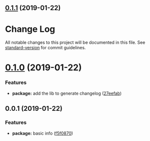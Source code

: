 ## [0.1.1](https://github.com/adamchenwei/playground-channgelog-generator/compare/v0.1.0...v0.1.1) (2019-01-22)



# Change Log

All notable changes to this project will be documented in this file. See [standard-version](https://github.com/conventional-changelog/standard-version) for commit guidelines.

<a name="0.1.0"></a>
# [0.1.0](https://github.com/adamchenwei/playground-channgelog-generator/compare/v0.0.1...v0.1.0) (2019-01-22)


### Features

* **package:** add the lib to generate changelog ([27eefab](https://github.com/adamchenwei/playground-channgelog-generator/commit/27eefab))



<a name="0.0.1"></a>
## 0.0.1 (2019-01-22)


### Features

* **package:** basic info ([f5f0870](https://github.com/adamchenwei/playground-channgelog-generator/commit/f5f0870))
